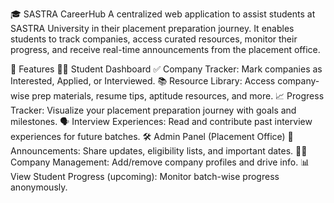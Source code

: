 🎓 SASTRA CareerHub
A centralized web application to assist students at SASTRA University in their placement preparation journey. It enables students to track companies, access curated resources, monitor their progress, and receive real-time announcements from the placement office.

🚀 Features
👩‍🎓 Student Dashboard
✅ Company Tracker: Mark companies as Interested, Applied, or Interviewed.
📚 Resource Library: Access company-wise prep materials, resume tips, aptitude resources, and more.
📈 Progress Tracker: Visualize your placement preparation journey with goals and milestones.
🗣️ Interview Experiences: Read and contribute past interview experiences for future batches.
🛠️ Admin Panel (Placement Office)
📢 Announcements: Share updates, eligibility lists, and important dates.
🧑‍💻 Company Management: Add/remove company profiles and drive info.
📊 View Student Progress (upcoming): Monitor batch-wise progress anonymously.